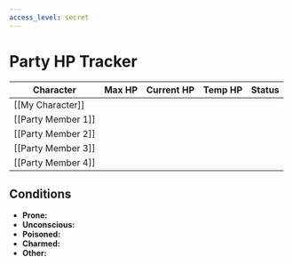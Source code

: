 ```yaml
---
access_level: secret
---
```


# Party HP Tracker

| Character | Max HP | Current HP | Temp HP | Status |
|-----------|--------|------------|---------|---------|
| [[My Character]] | | | | |
| [[Party Member 1]] | | | | |
| [[Party Member 2]] | | | | |
| [[Party Member 3]] | | | | |
| [[Party Member 4]] | | | | |

## Conditions
- **Prone:** 
- **Unconscious:** 
- **Poisoned:** 
- **Charmed:** 
- **Other:**